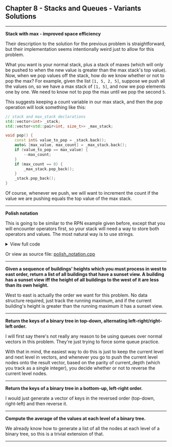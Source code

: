 ## Chapter 8 - Stacks and Queues - Variants Solutions

---

**Stack with max - improved space efficiency**

Their description to the solution for the previous problem is straightforward, but their implementation seems intentionally weird just to allow for this problem.

What you want is your normal stack, plus a stack of maxes (which will only be pushed to when the new value is greater than the max stack's top value).  Now, when we pop values off the stack, how do we know whether or not to pop the max?  For example, given the list `[1, 5, 2, 5]`, suppose we push all the values on, so we have a max stack of `[1, 5]`, and now we pop elements one by one.  We need to know not to pop the max until we pop the second `5`.

This suggests keeping a count variable in our max stack, and then the pop operation will look something like this:

```c++
// stack and max_stack declarations
std::vector<int> _stack;
std::vector<std::pair<int, size_t>> _max_stack;

void pop() {
    const int& value_to_pop = _stack.back();
    auto& [max_value, max_count] = _max_stack.back();
    if (value_to_pop == max_value) {
        --max_count;
    }
    if (max_count == 0) {
        _max_stack.pop_back();
    }
    _stack.pop_back();
}
```
    
Of course, whenever we push, we will want to increment the count if the value we are pushing equals the top value of the max stack.

---

**Polish notation**

This is going to be similar to the RPN example given before, except that you will encounter operators first, so your stack will need a way to store both operators and values.  The most natural way is to use strings.

<details>
<summary>View full code</summary>

```c++
#include <cctype>

#include <iostream>
#include <functional>
#include <vector>

bool IsNumeric(const std::string& s) {
    for (const char c : s) {
        if (!std::isdigit(c)) return false;
    }
    return true;
}

// Note: this function assumes the input is a well-formed polish notation expression
int EvaluatePolishNotation(const std::vector<std::string>& input_expression) {
    // Create map for op functions for convenience
    static const std::unordered_map<std::string, std::function<int(int, int)>> kOpFunctions{
            {"+", std::plus<int>()},
            {"-", std::minus<int>()},
            {"*", std::multiplies<int>()},
            {"/", std::divides<int>()}};
    // Initialize stack of strings, so it can hold both numbers and expressions
    std::vector<std::string> stack;
    for (const std::string& current_element : input_expression) {
        stack.push_back(current_element);
        // Check if we should evaluate (top two values of stack are numbers)
        while ((stack.size() >= 3) && IsNumeric(stack.back()) && IsNumeric(stack[stack.size() - 2])) {
            int right_operand = std::stoi(stack.back());
            stack.pop_back();  // pop right operand
            int left_operand = std::stoi(stack.back());
            stack.pop_back();  // pop left operand
            const auto& op_func = kOpFunctions.at(stack.back());
            stack.pop_back();  // pop operator
            stack.push_back(std::to_string(op_func(left_operand, right_operand)));
        }
    }
    std::cout << "Stack size at end (should be 1): " << stack.size() << std::endl;
    return std::stoi(stack.back());
}

int main() {
    const std::vector<std::string> test_input{"+", "*", "-", "3", "1", "5", "+", "44", "66"};
    //                                                      (3 - 1) * 5        (44 + 66)
    //                                                         10         +       110
    //                                                              --> 120

    const int result = EvaluatePolishNotation(test_input);
    std::cout << "Result = " << result << std::endl;

    return 0;
}
```
</details>

Or view as source file: [polish_notation.cpp](https://github.com/Apollys/EPI-Variants-Solutions/blob/main/Ch_08_Stacks_and_Queues/polish_notation.cpp)
    
---

**Given a sequence of buildings' heights which you must process in west to east order, return a list of all buildings that have a sunset view.  A building has a sunset view iff the height of all buildings to the west of it are less than its own height.**
    
West to east is actually the order we want for this problem.  No data structure required, just track the running maximum, and if the current building's height is greater than the running maximum it has a sunset view.
    
---
    
**Return the keys of a binary tree in top-down, alternating left-right/right-left order.**

I will first say there's not really any reason to be using queues over normal vectors in this problem.  They're just trying to force some queue practice.
    
With that in mind, the easiest way to do this is just to keep the current level and next level in vectors, and whenever you go to push the current level nodes onto the result vector, based on the parity of current_depth (which you track as a single integer), you decide whether or not to reverse the current level nodes.
    
---
    
**Return the keys of a binary tree in a bottom-up, left-right order.**
    
I would just generate a vector of keys in the reversed order (top-down, right-left) and then reverse it.
    
---
    
**Compute the average of the values at each level of a binary tree.**
    
We already know how to generate a list of all the nodes at each level of a binary tree, so this is a trivial extension of that.
    
---
